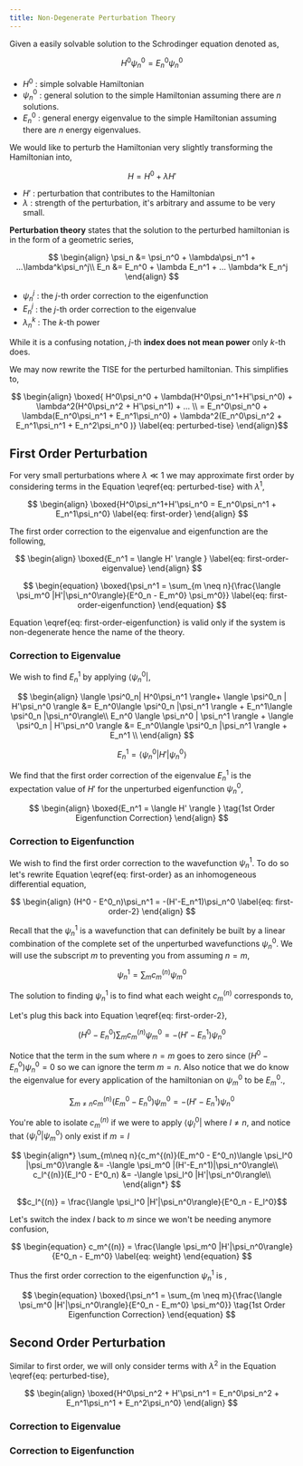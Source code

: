```yaml
---
title: Non-Degenerate Perturbation Theory
---
```


Given a easily solvable solution to the Schrodinger equation denoted as,

$$ H^0 \psi_n^0 = E_n^0 \psi_n^0$$

* $H^0$ : simple solvable Hamiltonian
* $\psi_n^0$ : general solution to the simple Hamiltonian assuming there are $n$ solutions.
* $E_n^0$ : general energy eigenvalue to the simple Hamiltonian assuming there are $n$ energy eigenvalues.

We would like to perturb the Hamiltonian very slightly transforming the Hamiltonian into,

$$ H = H^0 + \lambda H' \tag{Perturbed Hamiltonian} $$

* $H'$ : perturbation that contributes to the Hamiltonian
* $\lambda$ : strength of the perturbation, it's arbitrary and assume to be very small.

**Perturbation theory** states that the solution to the perturbed hamiltonian is in the form of a geometric series,

$$ 
\begin{align}
    \psi_n &= \psi_n^0 + \lambda\psi_n^1 + ...\lambda^k\psi_n^j\\
    E_n &= E_n^0 + \lambda E_n^1 + ... \lambda^k E_n^j
\end{align} 
$$

* $\psi_n^j$ : the $j$-th order correction to the eigenfunction
* $E_n^j$ : the $j$-th order correction to the eigenvalue
* $\lambda_n^k$ : The $k$-th power

While it is a confusing notation, $j$-th **index does not mean power** only $k$-th does.

We may now rewrite the TISE for the perturbed hamiltonian. This simplifies to,

$$ \begin{align}
    \boxed{
    H^0\psi_n^0 + \lambda(H^0\psi_n^1+H'\psi_n^0) + \lambda^2(H^0\psi_n^2 + H'\psi_n^1) + ... \\
    = E_n^0\psi_n^0 + \lambda(E_n^0\psi_n^1 + E_n^1\psi_n^0) + \lambda^2(E_n^0\psi_n^2 + E_n^1\psi_n^1 + E_n^2\psi_n^0 )}
    \label{eq: perturbed-tise}
\end{align}$$

## First Order Perturbation
For very small perturbations where $\lambda \ll 1$ we may approximate first order by considering terms in the Equation \eqref{eq: perturbed-tise} with $\lambda^1$,

$$
\begin{align}
    \boxed{H^0\psi_n^1+H'\psi_n^0 = E_n^0\psi_n^1 + E_n^1\psi_n^0}
    \label{eq: first-order}
\end{align}
$$

The first order correction to the eigenvalue and eigenfunction are the following,

$$
\begin{align}
     \boxed{E_n^1 = \langle H' \rangle }
     \label{eq: first-order-eigenvalue}
\end{align}
$$

$$
\begin{equation}
    \boxed{\psi_n^1 = \sum_{m \neq n}{\frac{\langle \psi_m^0 |H'|\psi_n^0\rangle}{E^0_n - E_m^0} \psi_m^0}} 
    \label{eq: first-order-eigenfunction}
\end{equation}
$$

Equation \eqref{eq: first-order-eigenfunction} is valid only if the system is non-degenerate hence the name of the theory.

### Correction to Eigenvalue

We wish to find $E_n^1$ by applying $\langle \psi_n^0 |$,

$$ 
\begin{align}
    \langle \psi^0_n| H^0\psi_n^1 \rangle+ \langle \psi^0_n | H'\psi_n^0 \rangle &= E_n^0\langle \psi^0_n  |\psi_n^1 \rangle + E_n^1\langle \psi^0_n  |\psi_n^0\rangle\\
    E_n^0 \langle \psi_n^0 | \psi_n^1 \rangle + \langle \psi^0_n | H'\psi_n^0 \rangle &= E_n^0\langle \psi^0_n  |\psi_n^1 \rangle + E_n^1  \\
\end{align}
$$

$$ E_n^1 = \langle \psi_n^0 | H' | \psi_n^0 \rangle $$

We find that the first order correction of the eigenvalue $E_n^1$ is the expectation value of $H'$ for the unperturbed eigenfunction $\psi_n^0$,

$$
\begin{align}
     \boxed{E_n^1 = \langle H' \rangle }
     \tag{1st Order Eigenfunction Correction}
\end{align}
$$

### Correction to Eigenfunction

We wish to find the first order correction to the wavefunction $\psi_n^1$. To do so let's rewrite Equation \eqref{eq: first-order} as an inhomogeneous differential equation,

$$
\begin{align}
    (H^0 - E^0_n)\psi_n^1 = -(H'-E_n^1)\psi_n^0
    \label{eq: first-order-2}
\end{align}
$$

Recall that the $\psi_n^1$ is a wavefunction that can definitely be built by a linear combination of the complete set of the unperturbed wavefunctions $\psi_n^0$. We will use the subscript $m$ to preventing you from assuming $n=m$,

$$ \psi_n^1 = \sum_{m}{c_m^{(n)}\psi_m^0} $$

The solution to finding $\psi_n^1$ is to find what each weight $c_m^{(n)}$ corresponds to,

Let's plug this back into Equation \eqref{eq: first-order-2},

$$
\begin{equation}
    (H^0 - E^0_n)\sum_{m}{c_m^{(n)}\psi_m^0} = -(H'-E_n^1)\psi_n^0
\end{equation}
$$

Notice that the term in the sum where $n=m$ goes to zero since $(H^0 - E_n^0)\psi_n^0 = 0$ so we can ignore the term $m=n$. Also notice that we do know the eigenvalue for every application of the hamiltonian on $\psi_m^0$ to be $E_m^0$.,

$$
\begin{equation}
    \sum_{m\neq n}{c_m^{(n)}(E_m^0 - E^0_n)\psi_m^0} = -(H'-E_n^1)\psi_n^0
\end{equation}
$$

You're able to isolate $c_m^{(n)}$ if we were to apply $\langle \psi_l^0 |$ where $l\neq n$, and notice that $\langle \psi_l^0 | \psi_m^0\rangle$ only exist if $m=l$

$$
\begin{align*}
    \sum_{m\neq n}{c_m^{(n)}(E_m^0 - E^0_n)\langle \psi_l^0 |\psi_m^0}\rangle &= -\langle \psi_m^0 |(H'-E_n^1)|\psi_n^0\rangle\\
    c_l^{(n)}(E_l^0 - E^0_n) &= -\langle \psi_l^0 |H'|\psi_n^0\rangle\\
\end{align*}
$$

$$c_l^{(n)} = \frac{\langle \psi_l^0 |H'|\psi_n^0\rangle}{E^0_n - E_l^0}$$

Let's switch the index $l$ back to $m$ since we won't be needing anymore confusion,

$$
\begin{equation}
    c_m^{(n)} = \frac{\langle \psi_m^0 |H'|\psi_n^0\rangle}{E^0_n - E_m^0}
    \label{eq: weight}
\end{equation}
$$

Thus the first order correction to the eigenfunction $\psi_n^1$ is ,

$$
\begin{equation}
    \boxed{\psi_n^1 = \sum_{m \neq m}{\frac{\langle \psi_m^0 |H'|\psi_n^0\rangle}{E^0_n - E_m^0} \psi_m^0}}
    \tag{1st Order Eigenfunction Correction}
\end{equation}
$$

## Second Order Perturbation
Similar to first order, we will only consider terms with $\lambda^2$ in the Equation \eqref{eq: perturbed-tise},

$$ 
\begin{align}
    \boxed{H^0\psi_n^2 + H'\psi_n^1 = E_n^0\psi_n^2 + E_n^1\psi_n^1 + E_n^2\psi_n^0}
\end{align} 
$$

### Correction to Eigenvalue
### Correction to Eigenfunction

